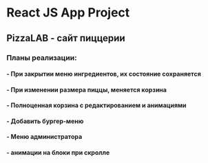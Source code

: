 # React JS App Project
## PizzaLAB - сайт пиццерии

### Планы реализации:
#### - При закрытии меню ингредиентов, их состояние сохраняется
#### - При изменении размера пиццы, меняется корзина
#### - Полноценная корзина с редактированием и анимациями
#### - Добавить бургер-меню 
#### - Меню администратора
#### - анимации на блоки при скролле
